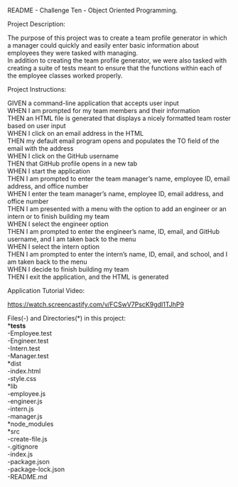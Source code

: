 README - Challenge Ten - Object Oriented Programming.

Project Description:

The purpose of this project was to create a team profile generator in which a manager could quickly and easily enter basic information about employees they were tasked with managing.\
In addition to creating the team profile generator, we were also tasked with creating a suite of tests meant to ensure that the functions within each of the employee classes worked properly.

Project Instructions:

GIVEN a command-line application that accepts user input\
WHEN I am prompted for my team members and their information\
THEN an HTML file is generated that displays a nicely formatted team roster based on user input\
WHEN I click on an email address in the HTML\
THEN my default email program opens and populates the TO field of the email with the address\
WHEN I click on the GitHub username\
THEN that GitHub profile opens in a new tab\
WHEN I start the application\
THEN I am prompted to enter the team manager’s name, employee ID, email address, and office number\
WHEN I enter the team manager’s name, employee ID, email address, and office number\
THEN I am presented with a menu with the option to add an engineer or an intern or to finish building my team\
WHEN I select the engineer option\
THEN I am prompted to enter the engineer’s name, ID, email, and GitHub username, and I am taken back to the menu\
WHEN I select the intern option\
THEN I am prompted to enter the intern’s name, ID, email, and school, and I am taken back to the menu\
WHEN I decide to finish building my team\
THEN I exit the application, and the HTML is generated

Application Tutorial Video:

https://watch.screencastify.com/v/FCSwV7PscK9gdI1TJhP9

Files(-) and Directories(*) in this project:\
*__tests__\
    -Employee.test\
    -Engineer.test\
    -Intern.test\
    -Manager.test\
*dist\
    -index.html\
    -style.css\
*lib\
    -employee.js\
    -engineer.js\
    -intern.js\
    -manager.js\
*node_modules\
*src\
    -create-file.js\
-.gitignore\
-index.js\
-package.json\
-package-lock.json\
-README.md